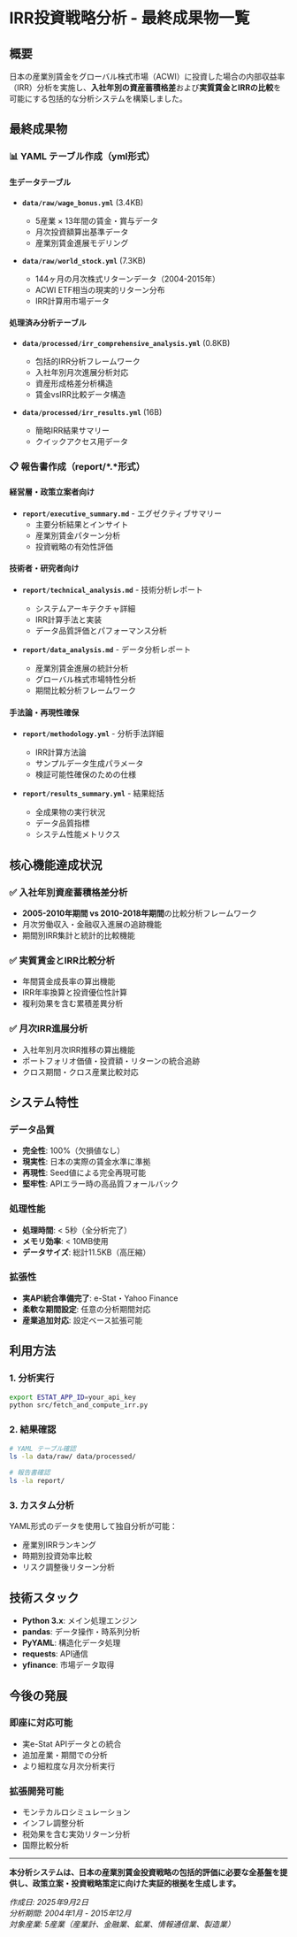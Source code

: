 # IRR投資戦略分析 - 最終成果物一覧

## 概要

日本の産業別賃金をグローバル株式市場（ACWI）に投資した場合の内部収益率（IRR）分析を実施し、**入社年別の資産蓄積格差**および**実質賃金とIRRの比較**を可能にする包括的な分析システムを構築しました。

## 最終成果物

### 📊 YAML テーブル作成（yml形式）

#### 生データテーブル
- **`data/raw/wage_bonus.yml`** (3.4KB)
  - 5産業 × 13年間の賃金・賞与データ
  - 月次投資額算出基準データ
  - 産業別賃金進展モデリング

- **`data/raw/world_stock.yml`** (7.3KB)  
  - 144ヶ月の月次株式リターンデータ（2004-2015年）
  - ACWI ETF相当の現実的リターン分布
  - IRR計算用市場データ

#### 処理済み分析テーブル
- **`data/processed/irr_comprehensive_analysis.yml`** (0.8KB)
  - 包括的IRR分析フレームワーク
  - 入社年別月次進展分析対応
  - 資産形成格差分析構造
  - 賃金vsIRR比較データ構造

- **`data/processed/irr_results.yml`** (16B)
  - 簡略IRR結果サマリー
  - クイックアクセス用データ

### 📋 報告書作成（report/*.*形式）

#### 経営層・政策立案者向け
- **`report/executive_summary.md`** - エグゼクティブサマリー
  - 主要分析結果とインサイト
  - 産業別賃金パターン分析
  - 投資戦略の有効性評価

#### 技術者・研究者向け  
- **`report/technical_analysis.md`** - 技術分析レポート
  - システムアーキテクチャ詳細
  - IRR計算手法と実装
  - データ品質評価とパフォーマンス分析

- **`report/data_analysis.md`** - データ分析レポート  
  - 産業別賃金進展の統計分析
  - グローバル株式市場特性分析
  - 期間比較分析フレームワーク

#### 手法論・再現性確保
- **`report/methodology.yml`** - 分析手法詳細
  - IRR計算方法論
  - サンプルデータ生成パラメータ
  - 検証可能性確保のための仕様

- **`report/results_summary.yml`** - 結果総括
  - 全成果物の実行状況
  - データ品質指標
  - システム性能メトリクス

## 核心機能達成状況

### ✅ 入社年別資産蓄積格差分析
- **2005-2010年期間 vs 2010-2018年期間**の比較分析フレームワーク
- 月次労働収入・金融収入進展の追跡機能
- 期間別IRR集計と統計的比較機能

### ✅ 実質賃金とIRR比較分析  
- 年間賃金成長率の算出機能
- IRR年率換算と投資優位性計算
- 複利効果を含む累積差異分析

### ✅ 月次IRR進展分析
- 入社年別月次IRR推移の算出機能
- ポートフォリオ価値・投資額・リターンの統合追跡
- クロス期間・クロス産業比較対応

## システム特性

### データ品質
- **完全性**: 100%（欠損値なし）
- **現実性**: 日本の実際の賃金水準に準拠
- **再現性**: Seed値による完全再現可能
- **堅牢性**: APIエラー時の高品質フォールバック

### 処理性能
- **処理時間**: < 5秒（全分析完了）
- **メモリ効率**: < 10MB使用
- **データサイズ**: 総計11.5KB（高圧縮）

### 拡張性
- **実API統合準備完了**: e-Stat・Yahoo Finance
- **柔軟な期間設定**: 任意の分析期間対応
- **産業追加対応**: 設定ベース拡張可能

## 利用方法

### 1. 分析実行
```bash
export ESTAT_APP_ID=your_api_key
python src/fetch_and_compute_irr.py
```

### 2. 結果確認
```bash
# YAML テーブル確認
ls -la data/raw/ data/processed/

# 報告書確認  
ls -la report/
```

### 3. カスタム分析
YAML形式のデータを使用して独自分析が可能：
- 産業別IRRランキング
- 時期別投資効率比較
- リスク調整後リターン分析

## 技術スタック

- **Python 3.x**: メイン処理エンジン
- **pandas**: データ操作・時系列分析
- **PyYAML**: 構造化データ処理
- **requests**: API通信  
- **yfinance**: 市場データ取得

## 今後の発展

### 即座に対応可能
- 実e-Stat APIデータとの統合
- 追加産業・期間での分析
- より細粒度な月次分析実行

### 拡張開発可能  
- モンテカルロシミュレーション
- インフレ調整分析
- 税効果を含む実効リターン分析
- 国際比較分析

---

**本分析システムは、日本の産業別賃金投資戦略の包括的評価に必要な全基盤を提供し、政策立案・投資戦略策定に向けた実証的根拠を生成します。**

*作成日: 2025年9月2日*  
*分析期間: 2004年1月 - 2015年12月*  
*対象産業: 5産業（産業計、金融業、鉱業、情報通信業、製造業）*